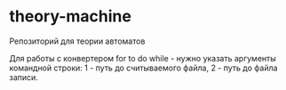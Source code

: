 # theory-machine
Репозиторий для теории автоматов

Для работы с конвертером for to do while - нужно указать аргументы командной строки: 1 - путь до считываемого файла, 2 - путь до файла записи. 
